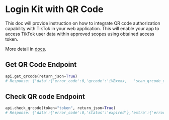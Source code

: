 # Login Kit with QR Code

This doc will provide instruction on how to integrate QR code authorization capability with TikTok in your web application. This will enable your app to access TikTok user data within approved scopes using obtained access token.

More detail in [docs](https://developers.tiktok.com/doc/login-kit-qr-code-authorization/).

## Get QR Code Endpoint

```python
api.get_qrcode(return_json=True)
# Response: {'data':{'error_code':0,'qrcode':'iVBxxxx,   'scan_qrcode_url': 'aweme://authorize?authType=1&client_key=xxxx&client_ticket=tobefilled&next_url=https%3A%2F%2F127.0.0.1%3A9338%2Foauth%2Fscan_qrcode%2F%3Fclient_ticket%3Dtobefilled&qr_source_aid=0&scope=user.info.basic%2Cvideo.list&token=token,'token':'token},  'extra': {'error_detail': '',   'logid': '202207020612540100040030077350020071BBBF03A'},  'message': 'success'}
```

## Check QR code Endpoint

```python
api.check_qrcode(token="token", return_json=True)
# Response: {'data':{'error_code':0,'status':'expired'},'extra':{'error_detail':'','logid':'202207020615200100040040250040050060030120105295B'},'message':'success'}
```
